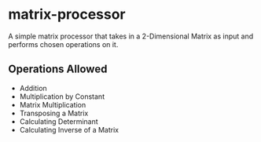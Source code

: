 # matrix-processor

A simple matrix processor that takes in a 2-Dimensional Matrix as input and performs chosen operations on it.

## Operations Allowed
 - Addition
 - Multiplication by Constant
 - Matrix Multiplication
 - Transposing a Matrix
 - Calculating Determinant
 - Calculating Inverse of a Matrix
